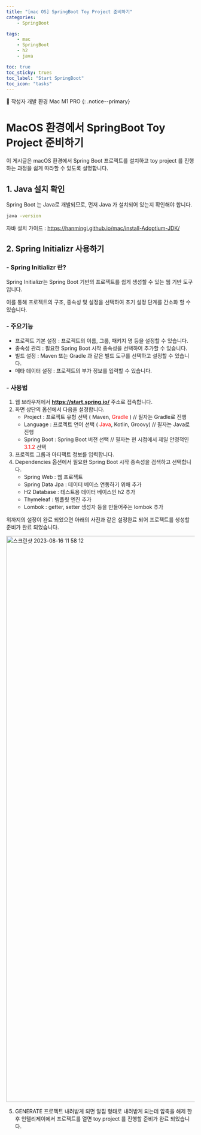 ```yaml
---
title: "[mac OS] SpringBoot Toy Project 준비하기"
categories:
    - SpringBoot

tags:
    - mac
    - SpringBoot
    - h2
    - java

toc: true
toc_sticky: trues
toc_label: "Start SpringBoot"
toc_icon: "tasks"
---
```


📌 작성자 개발 환경 Mac M1 PRO
{: .notice--primary}

# MacOS 환경에서 SpringBoot Toy Project 준비하기
이 게시글은 macOS 환경에서 Spring Boot 프로젝트를 설치하고 toy project 를 진행하는 과정을 쉽게 따라할 수 있도록 설명합니다.

## 1. Java 설치 확인
Spring Boot 는 Java로 개발되므로, 먼저 Java 가 설치되어 있는지 확인해야 합니다. 
```bash
java -version
```
자바 설치 가이드 : <https://hanmingi.github.io/mac/install-Adoptium-JDK/>


## 2. Spring Initializr 사용하기
### - Spring Initializr 란?
Spring Initializr는 Spring Boot 기반의 프로젝트를 쉽게 생성할 수 있는 웹 기반 도구입니다.

이를 통해 프로젝트의 구조, 종속성 및 설정을 선택하여 초기 설정 단계를 간소화 할 수 있습니다.

### - 주요기능
* 프로젝트 기본 설정 : 프로젝트의 이름, 그룹, 패키지 명 등을 설정할 수 있습니다.
* 종속성 관리 : 필요한 Spring Boot 시작 종속성을 선택하여 추가할 수 있습니다.
* 빌드 설정 : Maven 또는 Gradle 과 같은 빌드 도구를 선택하고 설정할 수 있습니다.
* 메타 데이터 설정 : 프로젝트의 부가 정보를 입력할 수 있습니다.

### - 사용법
1. 웹 브라우저에서 **<https://start.spring.io/>** 주소로 접속합니다.
2. 화면 상단의 옵션에서 다음을 설정합니다.
   * Project : 프로젝트 유형 선택 ( Maven, <span style="color:red"> Gradle </span>) // 필자는 Gradle로 진행
   * Language : 프로젝트 언어 선택 ( <span style="color:red"> Java</span>, Kotlin, Groovy) // 필자는 Java로 진행
   * Spring Boot : Spring Boot 버전 선택 // 필자는 현 시점에서 제일 안정적인 <span style="color:red">3.1.2</span> 선택
3. 프로젝트 그룹과 아티팩트 정보를 입력합니다.
4. Dependencies 옵션에서 필요한 Spring Boot 시작 종속성을 검색하고 선택합니다.
   * Spring Web : 웹 프로젝트
   * Spring Data Jpa : 데이터 베이스 연동하기 위해 추가
   * H2 Database : 테스트용 데이터 베이스인 h2 추가
   * Thymeleaf : 템플릿 엔진 추가
   * Lombok : getter, setter 생성자 등을 만들어주는 lombok 추가

위까지의 설정이 완료 되었으면 아래의 사진과 같은 설정완료 되어 프로젝트를 생성할 준비가 완료 되었습니다.

<img width="1509" alt="스크린샷 2023-08-16 11 58 12" src="https://github.com/hanmingi/hanmingi.github.io/assets/22022390/f2597962-8660-4be4-ae4a-d114f1147d0f">

5. GENERATE
프로젝트 내려받게 되면 알집 형태로 내려받게 되는데 압축을 해제 한 후 인텔리제이에서 프로젝트를 열면 toy project 를 진행할 준비가 완료 되었습니다.

